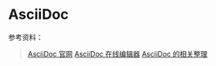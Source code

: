 # AsciiDoc

参考资料：

> [AsciiDoc 官网](http://asciidoc.org/)
> [AsciiDoc 在线编辑器](https://tool.lu/asciidoc/)
> [AsciiDoc 的相关整理](https://www.jianshu.com/p/f76b1c6c9442)
